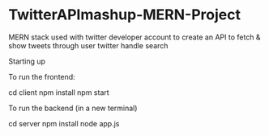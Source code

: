 # TwitterAPImashup-MERN-Project
MERN stack used with twitter developer account to create an API to fetch &amp; show tweets through user twitter handle search

Starting up

To run the frontend:

cd client
npm install
npm start

To run the backend (in a new terminal)

cd server
npm install
node app.js
